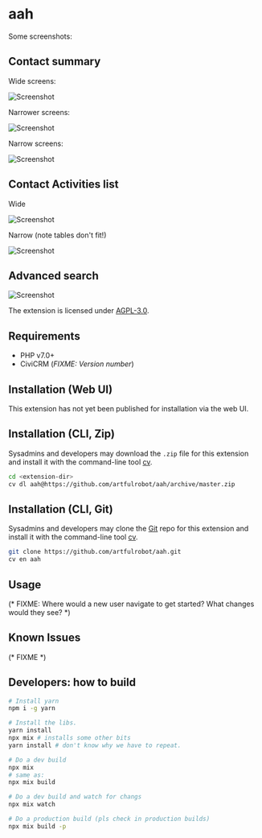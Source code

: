# aah

Some screenshots:

## Contact summary

Wide screens:

![Screenshot](/images/contact%20summary%20-%20wide.png)

Narrower screens:

![Screenshot](/images/contact%20summary%20-%20narrow.png)

Narrow screens:

![Screenshot](/images/contact%20summary%20-%20mobile.png)


## Contact Activities list

Wide

![Screenshot](/images/activities%20-%20wide.png)

Narrow (note tables don't fit!)

![Screenshot](/images/activities%20-%20mobile.png)

## Advanced search

![Screenshot](/images/advanced%20search.png)



The extension is licensed under [AGPL-3.0](LICENSE.txt).

## Requirements

* PHP v7.0+
* CiviCRM (*FIXME: Version number*)

## Installation (Web UI)

This extension has not yet been published for installation via the web UI.

## Installation (CLI, Zip)

Sysadmins and developers may download the `.zip` file for this extension and
install it with the command-line tool [cv](https://github.com/civicrm/cv).

```bash
cd <extension-dir>
cv dl aah@https://github.com/artfulrobot/aah/archive/master.zip
```

## Installation (CLI, Git)

Sysadmins and developers may clone the [Git](https://en.wikipedia.org/wiki/Git) repo for this extension and
install it with the command-line tool [cv](https://github.com/civicrm/cv).

```bash
git clone https://github.com/artfulrobot/aah.git
cv en aah
```

## Usage

(* FIXME: Where would a new user navigate to get started? What changes would they see? *)

## Known Issues

(* FIXME *)

## Developers: how to build

```sh
# Install yarn
npm i -g yarn

# Install the libs.
yarn install
npx mix # installs some other bits
yarn install # don't know why we have to repeat.

# Do a dev build
npx mix
# same as:
npx mix build

# Do a dev build and watch for changs
npx mix watch

# Do a production build (pls check in production builds)
npx mix build -p

```
